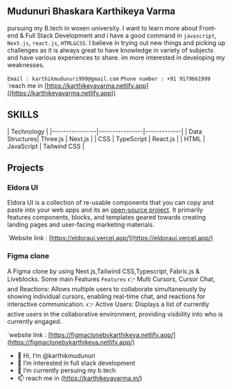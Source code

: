 ## Mudunuri Bhaskara Karthikeya Varma

pursuing my B.tech in woxen university. I want to learn more about Front-end & Full Stack Development and i have a good command in `javascript`, `Next.js`, `react.js`, `HTML&CSS`. I believe in trying out new things and picking up challenges as it is always great to have knowledge in variety of subjects and have various experiences to share. im more interested in developing my weaknesses.

`Email : karthikmudunuri999@gmail.com`
`Phone number : +91 9179661999`
`reach me in [https://karthikeyavarma.netlify.app]((https://karthikeyavarma.netlify.app))

## SKILLS

| Technology                                    |
|----------------|----------------|-------------|
| Data Structures| Three.js       | Next.js     |
| CSS            | TypeScript     | React.js    | 
| HTML           | JavaScript     | Tailwind CSS |           


## Projects

### Eldora UI

Eldora UI is a collection of re-usable components that you can copy and paste into your web apps and its an [open-source project](https://github.com/karthikmudunuri/eldoraui). It primarily features components, blocks, and templates geared towards creating landing pages and user-facing marketing materials.

`Website link : [https://eldoraui.vercel.app/](https://eldoraui.vercel.app/)

### Figma clone

A Figma clone by using Next.js,Tailwind CSS,Typescript, Fabric.js & Liveblocks. Some main Features
`Features`
👉 Multi Cursors, Cursor Chat, and Reactions: Allows multiple users to collaborate simultaneously by showing individual cursors, enabling real-time chat, and reactions for interactive communication.
👉 Active Users: Displays a list of currently active users in the collaborative environment, providing visibility into who is currently engaged.

`website link : [https://figmaclonebykarthikeya.netlify.app/](https://figmaclonebykarthikeya.netlify.app/)











- 👋 Hi, I’m @karthikmudunuri
- 👀 I’m interested in full stack development
- 🌱 I’m currently persuing my b.tech
- 📫 reach me in (https://karthikeyavarma.in/)

